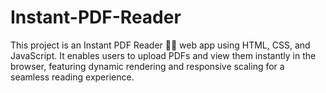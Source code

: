 # Instant-PDF-Reader
This project is an Instant PDF Reader 📖🤓 web app using HTML, CSS, and JavaScript. It enables users to upload PDFs and view them instantly in the browser, featuring dynamic rendering and responsive scaling for a seamless reading experience.
